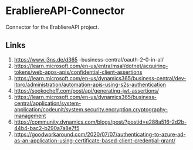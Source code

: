 # ErabliereAPI-Connector

Connector for the ErabliereAPI project.

## Links

1. https://www.j3ns.de/d365 -business-central/oauth-2-0-in-al/
2. https://learn.microsoft.com/en-us/entra/msal/dotnet/acquiring-tokens/web-apps-apis/confidential-client-assertions
3. https://learn.microsoft.com/en-us/dynamics365/business-central/dev-itpro/administration/automation-apis-using-s2s-authentication
4. https://sookocheff.com/post/api/generating-jwt-assertions/
5. https://learn.microsoft.com/en-us/dynamics365/business-central/application/system-application/codeunit/system.security.encryption.cryptography-management
6. https://community.dynamics.com/blogs/post/?postid=e288a516-2d2b-44b4-bac2-b290a7a8e7f5
7. https://goodworkaround.com/2020/07/07/authenticating-to-azure-ad-as-an-application-using-certificate-based-client-credential-grant/